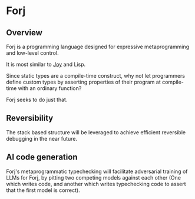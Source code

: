 # Forj

## Overview

Forj is a programming language designed for expressive metaprogramming and low-level control.

It is most similar to [Joy](https://github.com/Wodan58/Joy) and Lisp.

Since static types are a compile-time construct, why not let programmers define custom types by asserting properties of their program at compile-time with an ordinary function?

Forj seeks to do just that.

## Reversibility

The stack based structure will be leveraged to achieve efficient reversible debugging in the near future.

## AI code generation

Forj's metaprogrammatic typechecking will facilitate adversarial training of LLMs for Forj, by pitting two competing models against each other (One which writes code, and another which writes typechecking code to assert that the first model is correct).